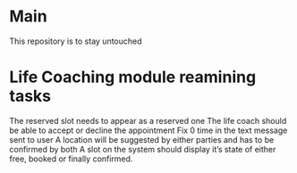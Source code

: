 # Main
This repository is to stay untouched

# Life Coaching module reamining tasks
The reserved slot needs to appear as a reserved one
The life coach should be able to accept or decline the appointment
Fix 0 time in the text message sent to user
A location will be suggested by either parties and has to be confirmed by both
A slot on the system should display itʼs state of either free, booked or finally confirmed.
